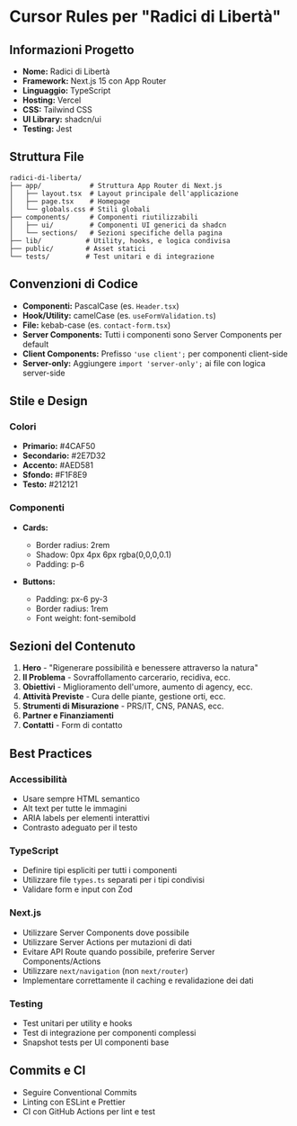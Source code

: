 # Cursor Rules per "Radici di Libertà"

## Informazioni Progetto

- **Nome:** Radici di Libertà
- **Framework:** Next.js 15 con App Router
- **Linguaggio:** TypeScript
- **Hosting:** Vercel
- **CSS:** Tailwind CSS
- **UI Library:** shadcn/ui
- **Testing:** Jest

## Struttura File

```
radici-di-liberta/
├── app/            # Struttura App Router di Next.js
│   ├── layout.tsx  # Layout principale dell'applicazione
│   ├── page.tsx    # Homepage
│   └── globals.css # Stili globali
├── components/     # Componenti riutilizzabili
│   ├── ui/         # Componenti UI generici da shadcn
│   └── sections/   # Sezioni specifiche della pagina
├── lib/           # Utility, hooks, e logica condivisa
├── public/        # Asset statici
└── tests/         # Test unitari e di integrazione
```

## Convenzioni di Codice

- **Componenti:** PascalCase (es. `Header.tsx`)
- **Hook/Utility:** camelCase (es. `useFormValidation.ts`)
- **File:** kebab-case (es. `contact-form.tsx`)
- **Server Components:** Tutti i componenti sono Server Components per default
- **Client Components:** Prefisso `'use client';` per componenti client-side
- **Server-only:** Aggiungere `import 'server-only';` ai file con logica server-side

## Stile e Design

### Colori
- **Primario:** #4CAF50
- **Secondario:** #2E7D32
- **Accento:** #AED581
- **Sfondo:** #F1F8E9
- **Testo:** #212121

### Componenti
- **Cards:**
  - Border radius: 2rem
  - Shadow: 0px 4px 6px rgba(0,0,0,0.1)
  - Padding: p-6
  
- **Buttons:**
  - Padding: px-6 py-3
  - Border radius: 1rem
  - Font weight: font-semibold

## Sezioni del Contenuto
1. **Hero** - "Rigenerare possibilità e benessere attraverso la natura"
2. **Il Problema** - Sovraffollamento carcerario, recidiva, ecc.
3. **Obiettivi** - Miglioramento dell'umore, aumento di agency, ecc.
4. **Attività Previste** - Cura delle piante, gestione orti, ecc.
5. **Strumenti di Misurazione** - PRS/IT, CNS, PANAS, ecc.
6. **Partner e Finanziamenti**
7. **Contatti** - Form di contatto

## Best Practices

### Accessibilità
- Usare sempre HTML semantico
- Alt text per tutte le immagini
- ARIA labels per elementi interattivi
- Contrasto adeguato per il testo

### TypeScript
- Definire tipi espliciti per tutti i componenti
- Utilizzare file `types.ts` separati per i tipi condivisi
- Validare form e input con Zod

### Next.js
- Utilizzare Server Components dove possibile
- Utilizzare Server Actions per mutazioni di dati
- Evitare API Route quando possibile, preferire Server Components/Actions
- Utilizzare `next/navigation` (non `next/router`)
- Implementare correttamente il caching e revalidazione dei dati

### Testing
- Test unitari per utility e hooks
- Test di integrazione per componenti complessi
- Snapshot tests per UI componenti base

## Commits e CI
- Seguire Conventional Commits
- Linting con ESLint e Prettier
- CI con GitHub Actions per lint e test 